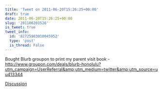 ```yaml
---
title: 'Tweet on 2011-06-20T15:26:25+00:00'
draft: true
date: 2011-06-20T15:26:25+00:00
slug: '201106201526'
is_tweet: true
tweet_info:
  id: '82725983010045952'
  type: 'post'
  is_thread: False
---
```




Bought Blurb groupon to print my parent visit book -  <http://www.groupon.com/deals/blurb-honolulu?utm_campaign=UserReferral&amp;utm_medium=twitter&amp;utm_source=uu413344>

[Discussion](https://x.com/sytelus/status/82725983010045952)

